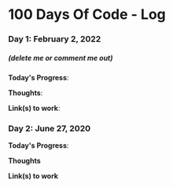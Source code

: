 # 100 Days Of Code - Log

### Day 1: February 2, 2022 
##### (delete me or comment me out)

**Today's Progress**:

**Thoughts**: 

**Link(s) to work**:


### Day 2: June 27, 2020 
**Today's Progress**: 

**Thoughts** 

**Link(s) to work**
